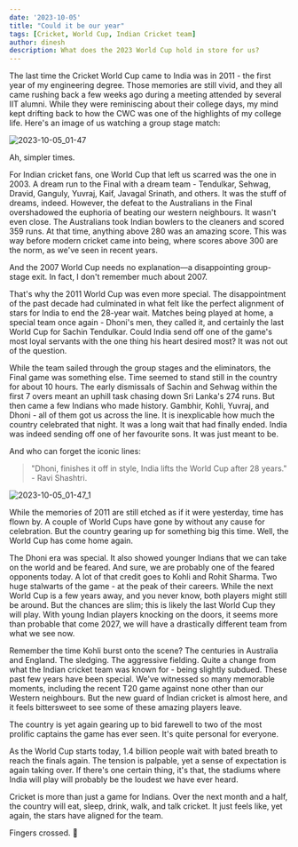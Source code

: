 ```yaml
---
date: '2023-10-05'
title: "Could it be our year"
tags: [Cricket, World Cup, Indian Cricket team]
author: dinesh
description: What does the 2023 World Cup hold in store for us? 
---
```


The last time the Cricket World Cup came to India was in 2011 - the first year of my engineering degree. Those memories are still vivid, and they all came rushing back a few weeks ago during a meeting attended by several IIT alumni. While they were reminiscing about their college days, my mind kept drifting back to how the CWC was one of the highlights of my college life. Here's an image of us watching a group stage match:

![2023-10-05_01-47](https://github.com/paidinesh7/dineshpai.in/assets/79692173/95da3ca8-c930-4539-b465-4dbd5ad717b5)

Ah, simpler times.

For Indian cricket fans, one World Cup that left us scarred was the one in 2003. A dream run to the Final with a dream team - Tendulkar, Sehwag, Dravid, Ganguly, Yuvraj, Kaif, Javagal Srinath, and others. It was the stuff of dreams, indeed. However, the defeat to the Australians in the Final overshadowed the euphoria of beating our western neighbours. It wasn't even close. The Australians took Indian bowlers to the cleaners and scored 359 runs. At that time, anything above 280 was an amazing score. This was way before modern cricket came into being, where scores above 300 are the norm, as we've seen in recent years.

And the 2007 World Cup needs no explanation—a disappointing group-stage exit. In fact, I don't remember much about 2007.

That's why the 2011 World Cup was even more special. The disappointment of the past decade had culminated in what felt like the perfect alignment of stars for India to end the 28-year wait. Matches being played at home, a special team once again - Dhoni's men, they called it, and certainly the last World Cup for Sachin Tendulkar. Could India send off one of the game's most loyal servants with the one thing his heart desired most? It was not out of the question.

While the team sailed through the group stages and the eliminators, the Final game was something else. Time seemed to stand still in the country for about 10 hours. The early dismissals of Sachin and Sehwag within the first 7 overs meant an uphill task chasing down Sri Lanka's 274 runs. But then came a few Indians who made history. Gambhir, Kohli, Yuvraj, and Dhoni - all of them got us across the line. It is inexplicable how much the country celebrated that night. It was a long wait that had finally ended. India was indeed sending off one of her favourite sons. It was just meant to be.

And who can forget the iconic lines:

>"Dhoni, finishes it off in style, India lifts the World Cup after 28 years." - Ravi Shashtri.

![2023-10-05_01-47_1](https://github.com/paidinesh7/dineshpai.in/assets/79692173/dac27514-ed5b-4685-b561-09bcbaf458fa)

While the memories of 2011 are still etched as if it were yesterday, time has flown by. A couple of World Cups have gone by without any cause for celebration. But the country gearing up for something big this time. Well, the World Cup has come home again.

The Dhoni era was special. It also showed younger Indians that we can take on the world and be feared. And sure, we are probably one of the feared opponents today. A lot of that credit goes to Kohli and Rohit Sharma. Two huge stalwarts of the game - at the peak of their careers. While the next World Cup is a few years away, and you never know, both players might still be around. But the chances are slim; this is likely the last World Cup they will play. With young Indian players knocking on the doors, it seems more than probable that come 2027, we will have a drastically different team from what we see now.

Remember the time Kohli burst onto the scene? The centuries in Australia and England. The sledging. The aggressive fielding. Quite a change from what the Indian cricket team was known for - being slightly subdued. These past few years have been special. We've witnessed so many memorable moments, including the recent T20 game against none other than our Western neighbours. But the new guard of Indian cricket is almost here, and it feels bittersweet to see some of these amazing players leave.

The country is yet again gearing up to bid farewell to two of the most prolific captains the game has ever seen. It's quite personal for everyone.

As the World Cup starts today, 1.4 billion people wait with bated breath to reach the finals again. The tension is palpable, yet a sense of expectation is again taking over. If there's one certain thing, it's that, the stadiums where India will play will probably be the loudest we have ever heard.

Cricket is more than just a game for Indians. Over the next month and a half, the country will eat, sleep, drink, walk, and talk cricket. It just feels like, yet again, the stars have aligned for the team.

Fingers crossed. 🙂
